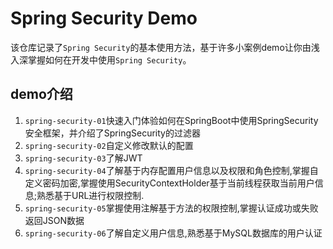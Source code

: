 # Spring Security Demo

该仓库记录了`Spring Security`的基本使用方法，基于许多小案例demo让你由浅入深掌握如何在开发中使用`Spring Security`。

## demo介绍

1. `spring-security-01`快速入门体验如何在SpringBoot中使用SpringSecurity安全框架，并介绍了SpringSecurity的过滤器
2. `spring-security-02`自定义修改默认的配置
3. `spring-security-03`了解JWT
4. `spring-security-04`了解基于内存配置用户信息以及权限和角色控制,掌握自定义密码加密,掌握使用SecurityContextHolder基于当前线程获取当前用户信息;熟悉基于URL进行权限控制.
5. `spring-security-05`掌握使用注解基于方法的权限控制,掌握认证成功或失败返回JSON数据
6. `spring-security-06`了解自定义用户信息,熟悉基于MySQL数据库的用户认证